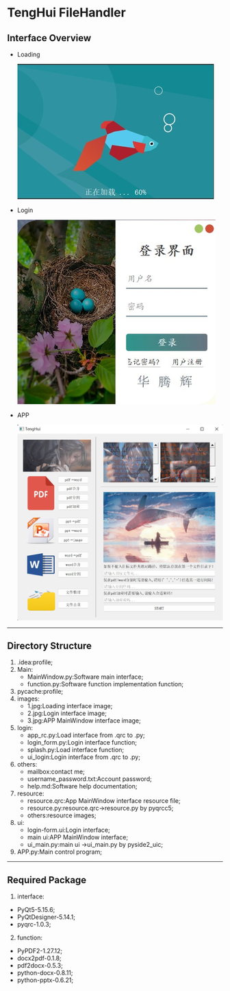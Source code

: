 # TengHui FileHandler

## Interface Overview

- Loading
    
    ![1.jpg](images/1.jpg)
    
- Login
    
    ![2.jpg](images/2.jpg)
    
- APP
    
    ![3.jpg](images/3.jpg)
    

---

## Directory Structure

1. .idea:profile;
2. Main:
    - MainWindow.py:Software  main interface;
    - function.py:Software function implementation function;
3. pycache:profile;
4. images:
    - 1.jpg:Loading interface image;
    - 2.jpg:Login interface image;
    - 3.jpg:APP MainWindow interface image;
5. login:
    - app_rc.py:Load interface from .qrc to .py;
    - login_form.py:Login interface function;
    - splash.py:Load interface function;
    - ui_login:Login interface from .qrc to .py;
6. others:
    - mailbox:contact me;
    - username_password.txt:Account password;
    - help.md:Software help documentation;
7. resource:
    - resource.qrc:App MainWindow interface resource file;
    - resource.py:resource.qrc→resource.py by pyqrcc5;
    - others:resource images;
8. ui:
    - login-form.ui:Login interface;
    - main ui:APP MainWindow interface;
    - ui_main.py:main ui →ui_main.py by pyside2_uic;
9. APP.py:Main control program;

---

## Required Package

1. interface:
- PyQt5-5.15.6;
- PyQtDesigner-5.14.1;
- pyqrc-1.0.3;
2. function:
- PyPDF2-1.27.12;
- docx2pdf-0.1.8;
- pdf2docx-0.5.3;
- python-docx-0.8.11;
- python-pptx-0.6.21;
